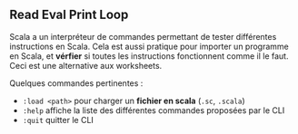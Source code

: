 ## Read Eval Print Loop

Scala a un interpréteur de commandes permettant de tester différentes instructions en Scala.
Cela est aussi pratique pour importer un programme en Scala, et **vérfier** si toutes les instructions fonctionnent comme il le faut. Ceci est une alternative aux worksheets.

Quelques commandes pertinentes :

- `:load <path>` pour charger un **fichier en scala** (`.sc`, `.scala`)
- `:help` affiche la liste des différentes commandes proposées par le CLI
- `:quit` quitter le CLI